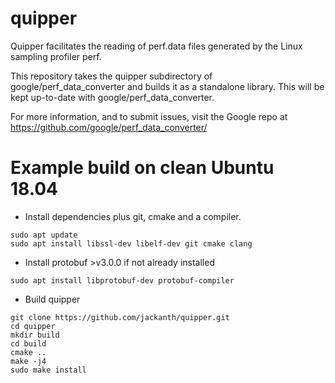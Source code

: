 # quipper

Quipper facilitates the reading of perf.data files generated by the Linux sampling profiler perf. 

This repository takes the quipper subdirectory of google/perf_data_converter and builds it as a standalone library. This will be kept up-to-date with google/perf_data_converter.

For more information, and to submit issues, visit the Google repo at https://github.com/google/perf_data_converter/

# Example build on clean Ubuntu 18.04
* Install dependencies plus git, cmake and a compiler.
```
sudo apt update
sudo apt install libssl-dev libelf-dev git cmake clang 
```
* Install protobuf >v3.0.0 if not already installed
```
sudo apt install libprotobuf-dev protobuf-compiler
```

* Build quipper
```
git clone https://github.com/jackanth/quipper.git
cd quipper
mkdir build
cd build
cmake ..
make -j4
sudo make install
```
